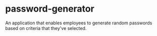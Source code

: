 # password-generator
An application that enables employees to generate random passwords based on criteria that they've selected.
